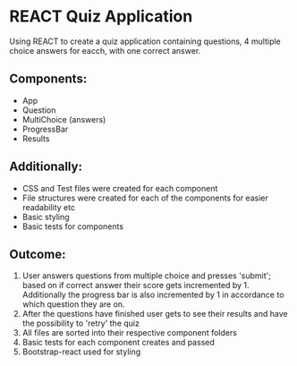 
# REACT Quiz Application

Using REACT to create a quiz application containing questions, 4 multiple choice answers for eacch, with one correct answer.

## Components:

- App
- Question
- MultiChoice (answers)
- ProgressBar
- Results

## Additionally:

- CSS and Test files were created for each component
- File structures were created for each of the components for easier readability etc
- Basic styling
- Basic tests for components

## Outcome:

1. User answers questions from multiple choice and presses 'submit'; based on if correct answer their score gets incremented by 1. Additionally the progress bar is also incremented by 1 in accordance to which question they are on.
2. After the questions have finished user gets to see their results and have the possibility to 'retry' the quiz
3. All files are sorted into their respective component folders
4. Basic tests for each component creates and passed
5. Bootstrap-react used for styling
